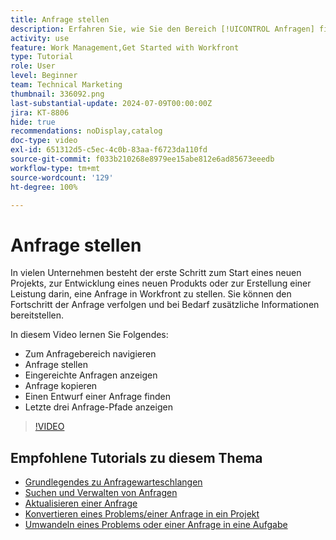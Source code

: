 ```yaml
---
title: Anfrage stellen
description: Erfahren Sie, wie Sie den Bereich [!UICONTROL Anfragen] finden und eine Anfrage stellen können. Dann erfahren Sie, wie Sie eingereichte Anfragen und Entwurfsanfragen einsehen können.
activity: use
feature: Work Management,Get Started with Workfront
type: Tutorial
role: User
level: Beginner
team: Technical Marketing
thumbnail: 336092.png
last-substantial-update: 2024-07-09T00:00:00Z
jira: KT-8806
hide: true
recommendations: noDisplay,catalog
doc-type: video
exl-id: 651312d5-c5ec-4c0b-83aa-f6723da110fd
source-git-commit: f033b210268e8979ee15abe812e6ad85673eeedb
workflow-type: tm+mt
source-wordcount: '129'
ht-degree: 100%

---
```


# Anfrage stellen

In vielen Unternehmen besteht der erste Schritt zum Start eines neuen Projekts, zur Entwicklung eines neuen Produkts oder zur Erstellung einer Leistung darin, eine Anfrage in Workfront zu stellen. Sie können den Fortschritt der Anfrage verfolgen und bei Bedarf zusätzliche Informationen bereitstellen.

In diesem Video lernen Sie Folgendes:

* Zum Anfragebereich navigieren
* Anfrage stellen
* Eingereichte Anfragen anzeigen
* Anfrage kopieren
* Einen Entwurf einer Anfrage finden
* Letzte drei Anfrage-Pfade anzeigen

>[!VIDEO](https://video.tv.adobe.com/v/336092/?quality=12&learn=on)

## Empfohlene Tutorials zu diesem Thema

* [Grundlegendes zu Anfragewarteschlangen](/help/manage-work/request-queues/understand-request-queues.md)
* [Suchen und Verwalten von Anfragen](/help/manage-work/issues-requests/find-requests.md)
* [Aktualisieren einer Anfrage](/help/manage-work/issues-requests/update-a-request.md)
* [Konvertieren eines Problems/einer Anfrage in ein Projekt](/help/manage-work/issues-requests/create-a-project-from-a-request.md)
* [Umwandeln eines Problems oder einer Anfrage in eine Aufgabe](/help/manage-work/issues-requests/convert-issues-to-other-work-items.md)
